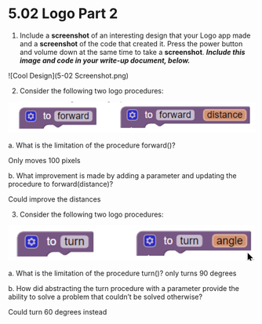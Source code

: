 # 5.02 Logo Part 2

1. Include a **screenshot** of an  interesting design that your Logo app made and a **screenshot** of the code that created it. Press the power button and volume down at the same time to take a **screenshot**.  ***Include this image and code in your write-up document, below.***

![Cool Design](5-02 Screenshot.png)

2. Consider the following two logo procedures:

![Graphic 1](Graphic-5-2-1.png)

a. What is the limitation of the procedure forward()?

Only moves 100 pixels

b. What improvement is made by adding a parameter and updating the procedure to forward(distance)?

Could improve the distances

3. Consider the following two logo procedures:

![Graphic 1](Graphic-5-2-2.png)

a. What is the limitation of the procedure turn()?
only turns 90 degrees

b. How did abstracting the turn procedure with a parameter provide the ability to solve a problem that couldn’t be solved otherwise?

Could turn 60 degrees instead
